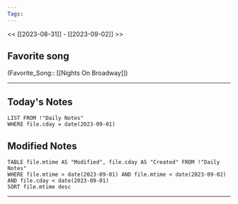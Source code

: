 ```yaml
---
Tags:
---
```

<< [[2023-08-31]] - [[2023-09-02]] >>
## Favorite song
(Favorite_Song:: [[Nights On Broadway]])

___
## Today's Notes
```dataview
LIST FROM !"Daily Notes"
WHERE file.cday = date(2023-09-01)
```
## Modified Notes
```dataview
TABLE file.mtime AS "Modified", file.cday AS "Created" FROM !"Daily Notes" 
WHERE file.mtime > date(2023-09-01) AND file.mtime < date(2023-09-02) AND file.cday < date(2023-09-01)
SORT file.mtime desc
```
___
